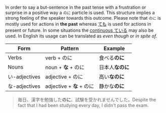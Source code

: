 In order to say a but-sentence in the past tense with a frustration or surprise in a positive way a `のに` particle is used. This structure implies a strong feeling of the speaker towards this outcome. Please note that `のに` is mostly used for actions in **the past** whereas [ても](127) is used for actions in present or future. In some situations the [continuous ている](44) may also be used.
In English its usage can be translated as *even though* or *in spite of*.

|Form|Pattern|Example|
|-|-|-|
|Verbs|verb + のに|食べる**のに**|
|Nouns|noun + **な** + のに|日本人**なのに**|
|い-adjectives|adjective + のに|高い**なのに**|
|な-adjectives|adjective + **な** + のに|静かな**のに**|

>毎日、漢字を勉強した**のに**、試験を受かれませんでした。Despite the fact that I had been studying every day, I didn't pass the exam.